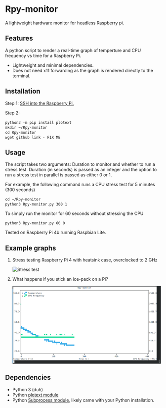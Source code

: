 # Rpy-monitor
A lightweight hardware monitor for headless Raspberry pi. 

## Features
A python script to render a real-time graph of temperture and CPU frequency vs time for a Raspberry Pi. 
* Lightweight and minimal dependencies.
* Does not need x11 forwarding as the graph is rendered directly to the terminal.

## Installation

Step 1: [SSH into the Raspberry Pi.](https://itsfoss.com/ssh-into-raspberry/)

Step 2:

    python3 -m pip install plotext
    mkdir ~/Rpy-monitor
    cd Rpy-monitor
    wget github link - FIX ME

## Usage
The script takes two arguments: Duration to monitor and whether to run a stress test. Duration (in seconds) is passed as an integer and the option to run a stress test in parallel is passed as either 0 or 1.

For example, the following command runs a CPU stress test for 5 minutes (300 seconds)

    cd ~/Rpy-monitor
    python3 Rpy-monitor.py 300 1
To simply run the monitor for 60 seconds without stressing the CPU

    python3 Rpy-monitor.py 60 0
  
Tested on Raspberry Pi 4b running Raspbian Lite.

## Example graphs
1. Stress testing Raspberry Pi 4 with heatsink case, overclocked to 2 GHz

    ![Stress test](/examples/stress_test.png)
    
2. What happens if you stick an ice-pack on a Pi?

    ![Ice pack test](/examples/rpy-monitor-ice.png)

## Dependencies
* Python 3 (duh)
* Python [plotext module](https://github.com/piccolomo/plotext)
* Python [Subprocess module](https://docs.python.org/3/library/subprocess.html), likely came with your Python installation.
